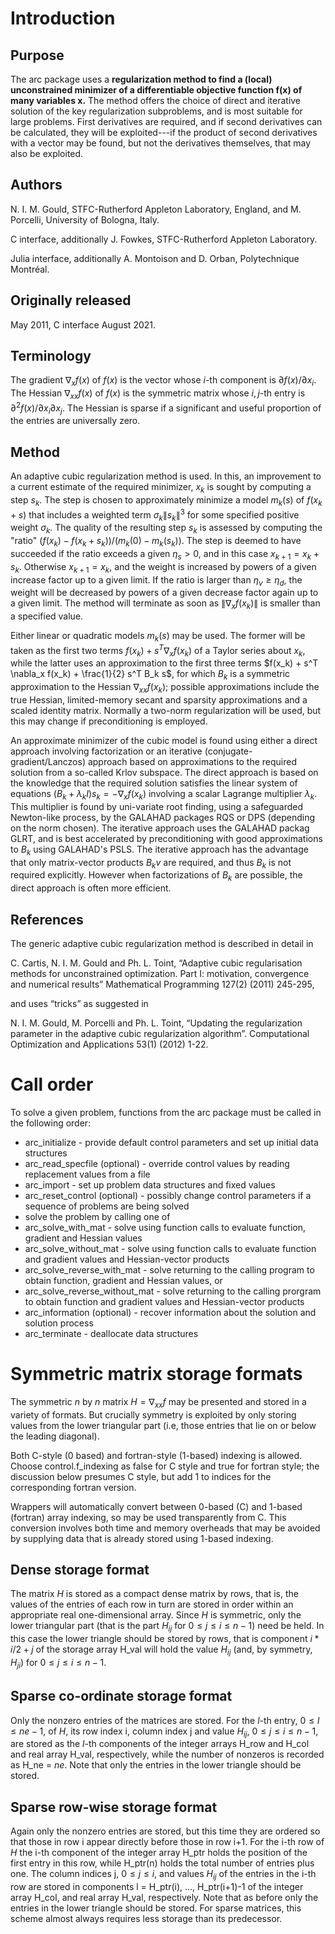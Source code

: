 # Introduction

## Purpose

The arc package uses a **regularization method to find a (local)
unconstrained minimizer of a differentiable objective function
$\mathbf{f(x)}$ of many variables $\mathbf{x}$.**
The method offers the choice of
direct and iterative solution of the key regularization subproblems, and
is most suitable for large problems. First derivatives are required,
and if second derivatives can be calculated, they will be exploited---if
the product of second derivatives with a vector may be found, but
not the derivatives themselves, that may also be exploited.

## Authors

N. I. M. Gould, STFC-Rutherford Appleton Laboratory, England,
and M. Porcelli, University of Bologna, Italy.

C interface, additionally J. Fowkes, STFC-Rutherford Appleton Laboratory.

Julia interface, additionally A. Montoison and D. Orban, Polytechnique Montréal.

## Originally released

May 2011, C interface August 2021.

## Terminology

The gradient $\nabla_x f(x)$ of $f(x)$ is the vector whose
$i$-th component is $\partial f(x)/\partial x_i$.
The Hessian $\nabla_{xx} f(x)$ of $f(x)$ is the symmetric matrix
whose $i,j$-th entry is $\partial^2 f(x)/\partial x_i \partial x_j$.
The Hessian is sparse if a significant and useful proportion of the
entries are universally zero.

## Method

An adaptive cubic regularization method is used.
In this, an improvement to a current
estimate of the required minimizer, $x_k$ is sought by computing a
step $s_k$. The step is chosen to approximately minimize a model
$m_k(s)$ of $f(x_k + s)$ that includes a weighted term
$\sigma_k \|s_k\|^3$ for some specified positive weight
$\sigma_k$. The quality of the resulting step $s_k$ is
assessed by computing the "ratio"
$(f(x_k) - f(x_k + s_k))/ (m_k(0) - m_k(s_k))$.
The step is deemed to have succeeded if the ratio exceeds a given
$\eta_s > 0$, and in this case $x_{k+1} = x_k + s_k$.
Otherwise $x_{k+1} = x_k$, and the weight is increased by
powers of a given increase factor up to a given limit. If the ratio is
larger than $\eta_v \geq \eta_d$, the weight will be decreased by
powers of a given decrease factor again up to a given limit. The method
will terminate as soon as $\|\nabla_x f(x_k)\|$ is smaller than
a specified value.

Either linear or quadratic models $m_k(s)$ may be used.
The former will be taken as the first two terms
$f(x_k) + s^T \nabla_x f(x_k)$
of a Taylor series about $x_k$, while the latter uses an
approximation to the first three terms
$f(x_k) + s^T \nabla_x f(x_k) + \frac{1}{2} s^T B_k s$,
for which $B_k$ is a symmetric approximation to the Hessian
$\nabla_{xx}f(x_k)$; possible approximations include the
true Hessian, limited-memory secant and sparsity approximations and
a scaled identity matrix. Normally a two-norm regularization will be used,
but this may change if preconditioning is employed.

An approximate minimizer of the cubic model
is found using either a direct approach involving factorization or an
iterative (conjugate-gradient/Lanczos) approach based on approximations
to the required solution from a so-called Krlov subspace. The direct
approach is based on the knowledge that the required solution
satisfies the linear system of equations
$(B_k + \lambda_k I) s_k = - \nabla_x f(x_k)$
involving a scalar Lagrange multiplier $\lambda_k$.
This multiplier is found by uni-variate root finding, using a safeguarded
Newton-like process, by the GALAHAD packages RQS or DPS
(depending on the norm chosen). The iterative approach
uses the GALAHAD packag GLRT, and is best accelerated by preconditioning
with good approximations to $B_k$ using GALAHAD's PSLS.
The iterative approach has the advantage that only matrix-vector products
$B_k v$ are required, and thus $B_k$ is not required
explicitly. However when factorizations of $B_k$ are possible,
the direct approach is often more efficient.

## References

The generic adaptive cubic regularization method is described in detail in

C. Cartis, N. I. M. Gould and Ph. L. Toint,
“Adaptive cubic regularisation methods for unconstrained optimization.
Part I: motivation, convergence and numerical results”
Mathematical Programming 127(2) (2011) 245-295,

and uses “tricks” as suggested in

N. I. M. Gould, M. Porcelli and Ph. L. Toint,
“Updating the regularization parameter in the adaptive cubic regularization
algorithm”.
Computational Optimization and Applications 53(1) (2012) 1-22.

# Call order

To solve a given problem, functions from the arc package must be called
in the following order:

- arc\_initialize - provide default control parameters and set up initial data structures
- arc\_read\_specfile (optional) - override control values by reading replacement values from a file
- arc\_import - set up problem data structures and fixed values
- arc\_reset\_control (optional) - possibly change control parameters if a sequence of problems are being solved
- solve the problem by calling one of
- arc\_solve\_with\_mat - solve using function calls to evaluate function, gradient and Hessian values
- arc\_solve\_without\_mat - solve using function calls to evaluate function and gradient values and Hessian-vector products
- arc\_solve\_reverse\_with\_mat - solve returning to the calling program to obtain function, gradient and Hessian values, or
- arc\_solve\_reverse\_without\_mat - solve returning to the calling prorgram to obtain function and gradient values and Hessian-vector products
- arc\_information (optional) - recover information about the solution and solution process
- arc\_terminate - deallocate data structures

#  Symmetric matrix storage formats

The symmetric $n$ by $n$ matrix $H = \nabla_{xx}f$ may be
presented and stored in a variety of formats. But crucially symmetry is
exploited by only storing values from the lower triangular part
(i.e, those entries that lie on or below the leading diagonal).

Both C-style (0 based) and fortran-style (1-based) indexing is allowed.
Choose control.f_indexing as false for C style and true for
fortran style; the discussion below presumes C style, but add 1 to
indices for the corresponding fortran version.

Wrappers will automatically convert between 0-based (C) and 1-based
(fortran) array indexing, so may be used transparently from C. This
conversion involves both time and memory overheads that may be avoided
by supplying data that is already stored using 1-based indexing.

## Dense storage format

The matrix $H$ is stored as a compact dense matrix by rows, that is,
the values of the entries of each row in turn are
stored in order within an appropriate real one-dimensional array.
Since $H$ is symmetric, only the lower triangular part (that is the part
$H_{ij}$ for $0 \leq j \leq i \leq n-1$) need be held.
In this case the lower triangle should be stored by rows, that is
component $i \ast i / 2 + j$ of the storage array H_val
will hold the value $H_{ij}$ (and, by symmetry, $H_{ji}$)
for $0 \leq j \leq i \leq n-1$.

##  Sparse co-ordinate storage format

Only the nonzero entries of the matrices are stored.
For the $l$-th entry, $0 \leq l \leq ne-1$, of $H$,
its row index i, column index j
and value $H_{ij}$, $0 \leq j \leq i \leq n-1$, are stored as
the $l$-th components of the integer arrays H_row and
H_col and real array H_val, respectively, while the number of nonzeros
is recorded as H_ne = $ne$.
Note that only the entries in the lower triangle should be stored.

##  Sparse row-wise storage format

Again only the nonzero entries are stored, but this time
they are ordered so that those in row i appear directly before those
in row i+1. For the i-th row of $H$ the i-th component of the
integer array H_ptr holds the position of the first entry in this row,
while H_ptr(n) holds the total number of entries plus one.
The column indices j, $0 \leq j \leq i$, and values
$H_{ij}$ of the entries in the i-th row are stored in components
l = H_ptr(i), $\ldots$, H_ptr(i+1)-1 of the
integer array H_col, and real array H_val, respectively.
Note that as before only the entries in the lower triangle should be stored.
For sparse matrices, this scheme almost always requires less storage than
its predecessor.
